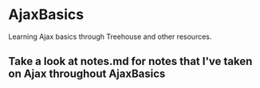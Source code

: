 # AjaxBasics
Learning Ajax basics through Treehouse and other resources.

## Take a look at notes.md for notes that I've taken on Ajax throughout AjaxBasics